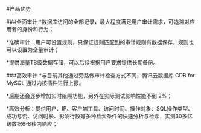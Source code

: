 

#产品优势
###全面审计
*数据库访问的全部记录，最大程度满足用户审计需求，可追溯对应用者的身份和行为；*准确审计：用户可设置规则，只保证规则匹配到的审计规则有数据保存，规则也可以设置为全量审计；

*提供海量TB级数据存储，可以后续根据用户要求提供长期备份。###高效审计
*与目前其他通过旁路做审计检查方式不同，腾讯云数据库 CDB for MySQL 通过内核插件进行上报。

*后期还会逐步增加实时阻隔功能，另外在实际测试影响性能不到 2%；*高效分析：提供用户、IP、客户端工具、访问时间、操作对象、SQL操作类型、成功与否、访问时长、影响行数等多种检索条件的快速分析与检索，实测30多亿级数据6-8秒内响应；










